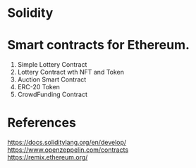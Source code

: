 # Solidity

# Smart contracts for Ethereum.

1. Simple Lottery Contract
2. Lottery Contract wth NFT and Token 
3. Auction Smart Contract
4. ERC-20 Token
5. CrowdFunding Contract

# References

https://docs.soliditylang.org/en/develop/  <br>
https://www.openzeppelin.com/contracts    <br>
https://remix.ethereum.org/     <br>
 
